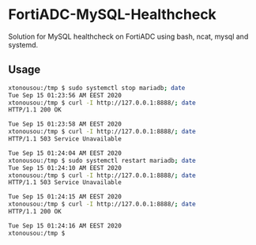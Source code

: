 # FortiADC-MySQL-Healthcheck
Solution for MySQL healthcheck on FortiADC using bash, ncat, mysql and systemd.

## Usage

```bash
xtonousou:/tmp $ sudo systemctl stop mariadb; date
Tue Sep 15 01:23:56 AM EEST 2020
xtonousou:/tmp $ curl -I http://127.0.0.1:8888/; date
HTTP/1.1 200 OK

Tue Sep 15 01:23:58 AM EEST 2020
xtonousou:/tmp $ curl -I http://127.0.0.1:8888/; date
HTTP/1.1 503 Service Unavailable

Tue Sep 15 01:24:04 AM EEST 2020
xtonousou:/tmp $ sudo systemctl restart mariadb; date
Tue Sep 15 01:24:10 AM EEST 2020
xtonousou:/tmp $ curl -I http://127.0.0.1:8888/; date
HTTP/1.1 503 Service Unavailable

Tue Sep 15 01:24:15 AM EEST 2020
xtonousou:/tmp $ curl -I http://127.0.0.1:8888/; date
HTTP/1.1 200 OK

Tue Sep 15 01:24:16 AM EEST 2020
xtonousou:/tmp $
```
